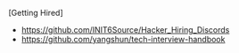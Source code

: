 [Getting Hired]
- https://github.com/INIT6Source/Hacker_Hiring_Discords
- https://github.com/yangshun/tech-interview-handbook
